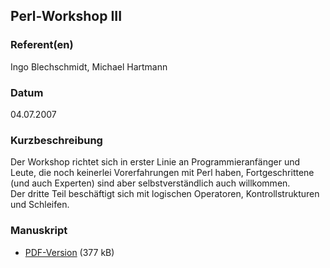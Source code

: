 
 
## Perl-Workshop III


### Referent(en)
 Ingo Blechschmidt, Michael Hartmann

### Datum
 04.07.2007

### Kurzbeschreibung
 Der Workshop richtet sich in erster Linie an
Programmieranfänger und Leute, die noch keinerlei Vorerfahrungen mit Perl
haben, Fortgeschrittene (und auch Experten) sind aber selbstverständlich
auch willkommen.
<br>
Der dritte Teil beschäftigt sich 
mit logischen Operatoren, Kontrollstrukturen und Schleifen.


### Manuskript

          
* [PDF-Version](/download/Vortraege/Perl_Workshop_III.pdf) (377 kB)
                 
      
  

